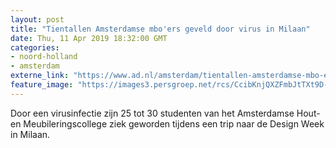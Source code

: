 ```yaml
---
layout: post
title: "Tientallen Amsterdamse mbo'ers geveld door virus in Milaan"
date: Thu, 11 Apr 2019 18:32:00 GMT
categories: 
- noord-holland 
- amsterdam 
externe_link: "https://www.ad.nl/amsterdam/tientallen-amsterdamse-mbo-ers-geveld-door-virus-in-milaan~a352831e/"
feature_image: "https://images3.persgroep.net/rcs/CcibKnjQXZFmbJtTXt9D-c0rcAg/diocontent/145331439/_fitwidth/400/?appId=21791a8992982cd8da851550a453bd7f&quality=0.7"
---
```


Door een virusinfectie zijn 25 tot 30 studenten van het Amsterdamse Hout-en Meubileringscollege ziek geworden tijdens een trip naar de Design Week in Milaan.
